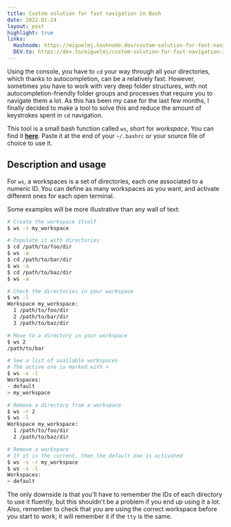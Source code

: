 ```yaml
---
title: Custom solution for fast navigation in Bash
date: 2022-01-24
layout: post
highlight: true
links:
  Hashnode: https://miguelmj.hashnode.dev/custom-solution-for-fast-navigation-in-bash
  DEV.to: https://dev.to/miguelmj/custom-solution-for-fast-navigation-in-bash-12e1
---
```

Using the console, you have to `cd` your way through all your directories, which thanks to autocompletion, can be a relatively fast. However, sometimes you have to work with very deep folder structures, with not autocompletion-friendly folder groups and processes that require you to navigate them a lot. As this has been my case for the last few months, I finally decided to make a tool to solve this and reduce the amount of keystrokes spent in `cd` navigation.

This tool is a small bash function called `ws`, short for *workspace*. You can find it [**here**](https://gist.github.com/MiguelMJ/b56f58d490826cddf8243672e6248aee). Paste it at the end of your `~/.bashrc` or your source file of choice to use it.

## Description and usage

For `ws`, a workspaces is a set of directories, each one associated to a numeric ID. You can define as many workspaces as you want, and activate different ones for each open terminal.

Some examples will be more illustrative than any wall of text:

```bash
# Create the workspace itself
$ ws -s my_workspace

# Populate it with directories
$ cd /path/to/foo/dir
$ ws -a
$ cd /path/to/bar/dir
$ ws -a
$ cd /path/to/baz/dir
$ ws -a

# Check the directories in your workspace
$ ws -l
Workspace my_workspace:
  1 /path/to/foo/dir
  2 /path/to/bar/dir
  3 /path/to/baz/dir

# Move to a directory in your workspace
$ ws 2
/path/to/bar

# See a list of available workspaces
# The active one is marked with >
$ ws -s -l
Workspaces:
- default
> my_workspace

# Remove a directory from a workspace
$ ws -r 2
$ ws -l
Workspace my_workspace:
  1 /path/to/foo/dir
  2 /path/to/baz/dir

# Remove a workspace
# If it is the current, then the default one is activated
$ ws -s -r my_workspace
$ ws -s -l
Workspaces:
> default
```
The only downside is that you'll have to remember the IDs of each directory to use it fluently, but this shouldn't be a problem if you end up using it a lot. Also, remember to check that you are using the correct workspace before you start to work; it will remember it if the `tty` is the same. 

